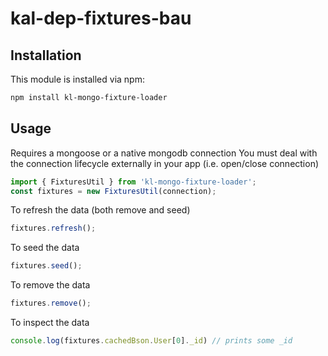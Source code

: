 # kal-dep-fixtures-bau

## Installation

This module is installed via npm:

``` bash
npm install kl-mongo-fixture-loader
```

## Usage

Requires a mongoose or a native mongodb connection
You must deal with the connection lifecycle externally in your app (i.e. open/close connection)
``` js
import { FixturesUtil } from 'kl-mongo-fixture-loader';
const fixtures = new FixturesUtil(connection);
```

To refresh the data (both remove and seed)
``` js
fixtures.refresh();
```

To seed the data
``` js
fixtures.seed();
```

To remove the data
``` js
fixtures.remove();
```

To inspect the data
``` js
console.log(fixtures.cachedBson.User[0]._id) // prints some _id
```
